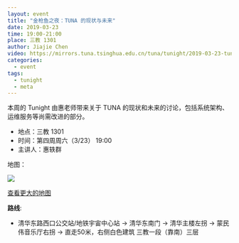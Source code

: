 ```yaml
---
layout: event
title: "金枪鱼之夜：TUNA 的现状与未来"
date: 2019-03-23
time: 19:00-21:00
place: 三教 1301
author: Jiajie Chen
video: https://mirrors.tuna.tsinghua.edu.cn/tuna/tunight/2019-03-23-tuna-now-and-future/video.mkv
categories:
  - event
tags:
  - tunight
  - meta
---
```


本周的 Tunight 由惠老师带来关于 TUNA 的现状和未来的讨论，包括系统架构、运维服务等尚需改进的部分。

<!--more-->

* 地点：三教 1301
* 时间：第四周周六（3/23） 19:00
* 主讲人：惠轶群

地图：

![](/assets/img/events/map_t3_sec1.jpg)

<a class="hidden-xs" href="https://www.openstreetmap.org/#map=17/40.00120/116.32246">查看更大的地图</a>

**路线**:

 - 清华东路西口公交站/地铁宇宙中心站 -> 清华东南门 -> 清华主楼左拐 ->  蒙民伟音乐厅右拐 -> 直走50米，右侧白色建筑 三教一段（靠南）三层
